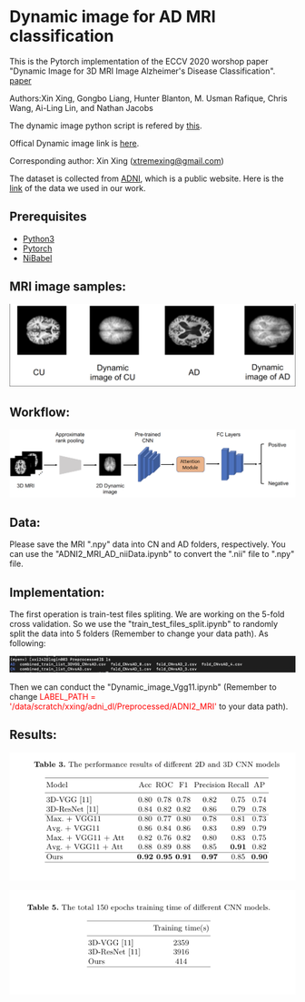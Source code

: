 # Dynamic image for AD MRI classification
This is the Pytorch implementation of the ECCV 2020 worshop paper "Dynamic Image for 3D MRI Image Alzheimer's Disease Classification". [paper](https://arxiv.org/abs/2012.00119)

Authors:Xin Xing, Gongbo Liang, Hunter Blanton, M. Usman Rafique, Chris Wang, Ai-Ling Lin, and Nathan Jacobs 

The dynamic image python script is refered by [this](https://github.com/tcvrick/dynamic-images-for-action-recognition/).

Offical Dynamic image link is [here](https://github.com/hbilen/dynamic-image-nets).

Corresponding author: Xin Xing (xtremexing@gmail.com)

The dataset is collected from [ADNI](https://adni.loni.usc.edu/), which is a public website. Here is the [link](https://drive.google.com/drive/folders/1BrJKf7Zy-_TYVPXOl58icR4aOeC-vOY9?usp=drive_link) of the data we used in our work.

## Prerequisites
* [Python3](https://www.python.org/)
* [Pytorch](https://pytorch.org/)
* [NiBabel](https://nipy.org/nibabel/)


## MRI image samples:
![](https://github.com/UkyVision/alzheimer-project/blob/master/Dynamic%2BAttention%20for%20AD%20MRI%20classification/imgs/MRI_samples.png)

## Workflow:
![](https://github.com/UkyVision/alzheimer-project/blob/master/Dynamic%2BAttention%20for%20AD%20MRI%20classification/imgs/workflow.png)

## Data:
Please save the MRI ".npy" data into CN and AD folders, respectively. You can use the "ADNI2_MRI_AD_niiData.ipynb" to convert the ".nii" file to ".npy" file.


## Implementation:
The first operation is train-test files spliting. We are working on the 5-fold cross validation. So we use the "train_test_files_split.ipynb" to randomly split the 
data into 5 folders (Remember to change your data path). As following: 

![](https://github.com/UkyVision/alzheimer-project/blob/master/Dynamic%2BAttention%20for%20AD%20MRI%20classification/imgs/data.png)

Then we can conduct the "Dynamic_image_Vgg11.ipynb" (Remember to change <font color="red">LABEL_PATH = '/data/scratch/xxing/adni_dl/Preprocessed/ADNI2_MRI'</font> to your data path). 

## Results:

![](https://github.com/UkyVision/alzheimer-project/blob/master/Dynamic%2BAttention%20for%20AD%20MRI%20classification/imgs/result.png)

![](https://github.com/UkyVision/alzheimer-project/blob/master/Dynamic%2BAttention%20for%20AD%20MRI%20classification/imgs/time.png)
